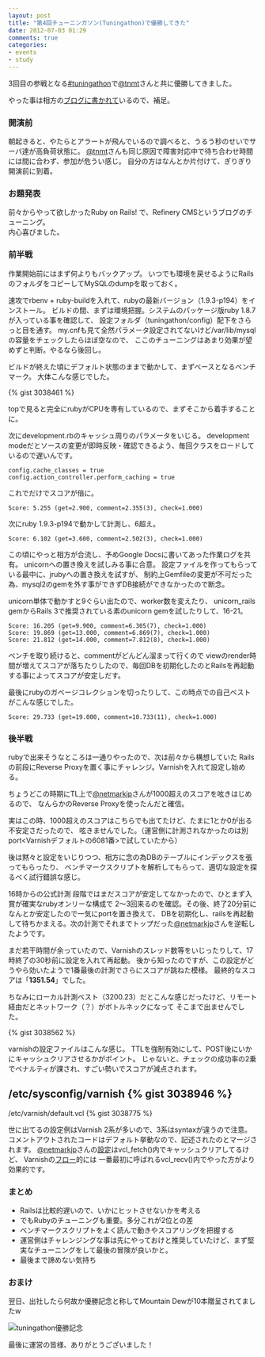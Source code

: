 ```yaml
---
layout: post
title: "第4回チューニンガソン(Tuningathon)で優勝してきた"
date: 2012-07-03 01:29
comments: true
categories:
- events
- study 
---
```


[tnmt]: https://twitter.com/tnmt
[baba]: https://twitter.com/netmarkjp

3回目の参戦となる[#tuningathon](http://www.zusaar.com/event/312053)で[@tnmt][tnmt]さんと共に優勝してきました。

やった事は相方の[ブログに書かれて](http://blog.tnmt.info/2012/07/01/tuningathon4/)いるので、補足。

### 開演前 ###
朝起きると、やたらとアラートが飛んでいるので調べると、うるう秒のせいでサーバ達が高負荷状態に。
[@tnmt][tnmt]さんも同じ原因で障害対応中で待ち合わせ時間には間に合わず、参加が危うい感じ。
自分の方はなんとか片付けて、ぎりぎり開演前に到着。

### お題発表 ###
前々からやって欲しかったRuby on Rails! で、Refinery CMSというブログのチューニング。  
内心喜びました。

### 前半戦 ###
作業開始前にはまず何よりもバックアップ。
いつでも環境を戻せるようにRailsのフォルダをコピーしてMySQLのdumpを取っておく。

速攻でrbenv + ruby-buildを入れて、rubyの最新バージョン（1.9.3-p194）をインストール。
ビルドの間、まずは環境把握。システムのパッケージ版ruby 1.8.7が入っている事を確認して、
設定フォルダ（tuningathon/config）配下をさらっと目を通す。
my.cnfも見て全然パラメータ設定されてないけど/var/lib/mysqlの容量をチェックしたらほぼ空なので、
ここのチューニングはあまり効果が望めずと判断。やるなら後回し。

ビルドが終えた頃にデフォルト状態のままで動かして、まずベースとなるベンチマーク。
大体こんな感じでした。

{% gist 3038461 %}

topで見ると完全にrubyがCPUを専有しているので、まずそこから着手することに。


次にdevelopment.rbのキャッシュ周りのパラメータをいじる。
development modeだとソースの変更が即時反映・確認できるよう、毎回クラスをロードしているので遅いんです。

	config.cache_classes = true
	config.action_controller.perform_caching = true


これでだけでスコアが倍に。

	Score: 5.255 (get=2.900, comment=2.355(3), check=1.000)

次にruby 1.9.3-p194で動かして計測し、6超え。

	Score: 6.102 (get=3.600, comment=2.502(3), check=1.000)

この頃にやっと相方が合流し、予めGoogle Docsに書いてあった作業ログを共有。
unicornへの置き換えを試しみる事に合意。
設定ファイルを作ってもらっている最中に、jrubyへの置き換えを試すが、
制約上Gemfileの変更が不可だった為、mysql2のgemを外す事ができずDB接続ができなかったので断念。


unicorn単体で動かすと9ぐらい出たので、worker数を変えたり、
unicorn_rails gemからRails 3で推奨されている素のunicorn gemを試したりして、16-21。

	Score: 16.205 (get=9.900, comment=6.305(7), check=1.000)
	Score: 19.869 (get=13.000, comment=6.869(7), check=1.000)
	Score: 21.812 (get=14.000, comment=7.812(8), check=1.000)

ベンチを取り続けると、commentがどんどん溜まって行くので
viewのrender時間が増えてスコアが落ちたりしたので、毎回DBを初期化したのとRailsを再起動する事によってスコアが安定しだす。

最後にrubyのガベージコレクションを切ったりして、この時点での自己ベストがこんな感じでした。


	Score: 29.733 (get=19.000, comment=10.733(11), check=1.000)


### 後半戦 ###

rubyで出来そうなところは一通りやったので、次は前々から構想していた
Railsの前段にReverse Proxyを置く事にチャレンジ。Varnishを入れて設定し始める。

ちょうどこの時期にTL上で[@netmarkjp][baba]さんが1000超えのスコアを呟きはじめるので、
なんらかのReverse Proxyを使ったんだと確信。

実はこの時、1000超えのスコアはこちらでも出てたけど、たまに1とか0が出る不安定さだったので、
呟きませんでした。（運営側に計測されなかったのは別port<Varnishデフォルトの6081番>で試していたから）

後は黙々と設定をいじりつつ、相方に念の為DBのテーブルにインデックスを張ってもらったり、
ベンチマークスクリプトを解析してもらって、適切な設定を探るべく試行錯誤な感じ。

16時からの公式計測	段階ではまだスコアが安定してなかったので、ひとまず入賞が確実なrubyオンリーな構成で
2〜3回来るのを確認。その後、終了20分前になんとか安定したので一気にportを置き換えて、
DBを初期化し、railsを再起動して待ちかまえる。次の計測でそれまでトップだった[@netmarkjp][baba]さんを逆転したようです。

まだ若干時間が余っていたので、Varnishのスレッド数等をいじったりして、17時終了の30秒前に設定を入れて再起動。
後から知ったのですが、この設定がどうやら効いたようで1番最後の計測でさらにスコアが跳ねた模様。
最終的なスコアは「**1351.54**」でした。

ちなみにローカル計測ベスト（3200.23）だとこんな感じだったけど、リモート経由だとネットワーク（？）がボトルネックになって
そこまで出ませんでした。

{% gist 3038562 %}
 

varnishの設定ファイルはこんな感じ。
TTLを強制有効にして、POST後にいかにキャッシュクリアさせるかがポイント。
じゃないと、チェックの成功率の2乗でペナルティが課され、すごい勢いでスコアが減点されます。

/etc/sysconfig/varnish
{% gist 3038946 %}
---
/etc/varnish/default.vcl
{% gist 3038775 %}


世に出てるの設定例はVarnish 2系が多いので、3系はsyntaxが違うので注意。
コメントアウトされたコードはデフォルト挙動なので、記述されたのとマージされます。
[@netmarkjp][baba]さんの[設定](http://netmark.jp/2012/07/tuningathon-4.html)はvcl_fetch()内でキャッシュクリアしてるけど、
Varnishの[フロー](https://www.varnish-software.com/static/book/_images/vcl.png)的には
一番最初に呼ばれるvcl_recv()内でやった方がより効果的です。

### まとめ ###
- Railsは比較的遅いので、いかにヒットさせないかを考える
- でもRubyのチューニングも重要。多分これが2位との差	
- ベンチマークスクリプトをよく読んで動きやスコアリングを把握する	
- 運営側はチャレンジングな事は先にやっておけと推奨していたけど、まず堅実なチューニングをして最後の冒険が良いかと。
- 最後まで諦めない気持ち


### おまけ ###
翌日、出社したら何故か優勝記念と称してMountain Dewが10本贈呈されてましたw

![tuningathon優勝記念](http://s1-05.twitpicproxy.com/photos/large/610358637.jpg)

最後に運営の皆様、ありがとうございました！
